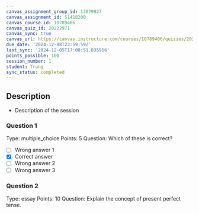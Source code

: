 ```yaml
---
canvas_assignment_group_id: 13079927
canvas_assignment_id: 51418200
canvas_course_id: 10789406
canvas_quiz_id: 20222971
canvas_sync: true
canvas_url: https://canvas.instructure.com/courses/10789406/quizzes/20222971
due_date: '2024-12-08T23:59:59Z'
last_sync: '2024-12-05T17:08:51.835956'
points_possible: 100
session_number: 1
student: Trung
sync_status: completed
---
```

## Description
- Description of the session
### Question 1
Type: multiple_choice
Points: 5
Question: Which of these is correct?
- [ ] Wrong answer 1
- [x] Correct answer
- [ ] Wrong answer 2
- [ ] Wrong answer 3

### Question 2
Type: essay
Points: 10
Question: Explain the concept of present perfect tense.